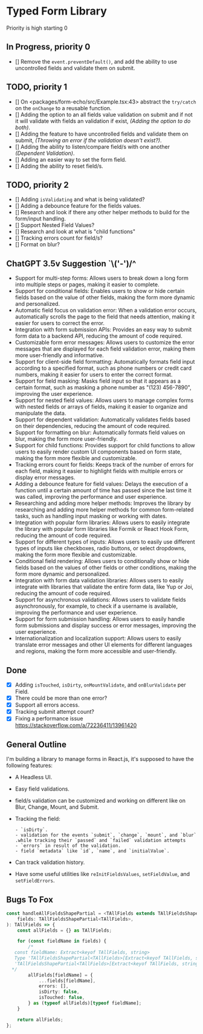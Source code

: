 # Typed Form Library

Priority is high starting 0

## In Progress, priority 0

- [] Remove the `event.preventDefault()`, and add the ability to use uncontrolled fields and validate them on submit.

## TODO, priority 1

- [] On <packages/form-echo/src/Example.tsx:43> abstract the `try/catch` on the `onChange` to a reusable function.
- [] Adding the option to an all fields value validation on submit and if not it will validate with fields an validation if exist, _(Adding the option to do both)_.
- [] Adding the feature to have uncontrolled fields and validate them on submit, _(Throwing an error if the validation doesn't exist?)_.
- [] Adding the ability to listen/compare field/s with one another _(Dependent Validation)_.
- [] Adding an easier way to set the form field.
- [] Adding the ability to reset field/s.

## TODO, priority 2

- [] Adding `isValidating` and what is being validated?
- [] Adding a debounce feature for the fields values.
- [] Research and look if there any other helper methods to build for the form/input handling.
- [] Support Nested Field Values?
- [] Research and look at what is "child functions"
- [] Tracking errors count for field/s?
- [] Format on blur?

## ChatGPT 3.5v Suggestion `\\('-')/^

- Support for multi-step forms: Allows users to break down a long form into multiple steps or pages, making it easier to complete.
- Support for conditional fields: Enables users to show or hide certain fields based on the value of other fields, making the form more dynamic and personalized.
- Automatic field focus on validation error: When a validation error occurs, automatically scrolls the page to the field that needs attention, making it easier for users to correct the error.
- Integration with form submission APIs: Provides an easy way to submit form data to a backend API, reducing the amount of code required.
- Customizable form error messages: Allows users to customize the error messages that are displayed for each field validation error, making them more user-friendly and informative.
- Support for client-side field formatting: Automatically formats field input according to a specified format, such as phone numbers or credit card numbers, making it easier for users to enter the correct format.
- Support for field masking: Masks field input so that it appears as a certain format, such as masking a phone number as "(123) 456-7890", improving the user experience.
- Support for nested field values: Allows users to manage complex forms with nested fields or arrays of fields, making it easier to organize and manipulate the data.
- Support for dependent validation: Automatically validates fields based on their dependencies, reducing the amount of code required.
- Support for formatting on blur: Automatically formats field values on blur, making the form more user-friendly.
- Support for child functions: Provides support for child functions to allow users to easily render custom UI components based on form state, making the form more flexible and customizable.
- Tracking errors count for fields: Keeps track of the number of errors for each field, making it easier to highlight fields with multiple errors or display error messages.
- Adding a debounce feature for field values: Delays the execution of a function until a certain amount of time has passed since the last time it was called, improving the performance and user experience.
- Researching and adding more helper methods: Improves the library by researching and adding more helper methods for common form-related tasks, such as handling input masking or working with dates.
- Integration with popular form libraries: Allows users to easily integrate the library with popular form libraries like Formik or React Hook Form, reducing the amount of code required.
- Support for different types of inputs: Allows users to easily use different types of inputs like checkboxes, radio buttons, or select dropdowns, making the form more flexible and customizable.
- Conditional field rendering: Allows users to conditionally show or hide fields based on the values of other fields or other conditions, making the form more dynamic and personalized.
- Integration with form data validation libraries: Allows users to easily integrate with libraries that validate the entire form data, like Yup or Joi, reducing the amount of code required.
- Support for asynchronous validations: Allows users to validate fields asynchronously, for example, to check if a username is available, improving the performance and user experience.
- Support for form submission handling: Allows users to easily handle form submissions and display success or error messages, improving the user experience.
- Internationalization and localization support: Allows users to easily translate error messages and other UI elements for different languages and regions, making the form more accessible and user-friendly.

## Done

- [x] Adding `isTouched`, `isDirty`, `onMountValidate`, and `onBlurValidate` per Field.
- [x] There could be more than one error?
- [x] Support all errors access.
- [x] Tracking submit attempt count?
- [x] Fixing a performance issue <https://stackoverflow.com/a/72236411/13961420>

## General Outline

I'm building a library to manage forms in React.js, it's supposed to have the following features:

- A Headless UI.
- Easy field validations.
- field/s validation can be customized and working on different like on Blur, Change, Mount, and Submit.
- Tracking the field:

      - `isDirty`.
      - validation for the events `submit`, `change`, `mount`, and `blur` .while tracking their `passed` and `failed` validation attempts
      - `errors` in result of the validation.
      - field `metadata` like `id`, `name`, and `initialValue`.

- Can track validation history.
- Have some useful utilities like `reInitFieldsValues`, `setFieldValue`, and `setFieldErrors`.

## Bugs To Fox

```ts
const handleAllFieldsShapePartial = <TAllFields extends TAllFieldsShape>(
	fields: TAllFieldsShapePartial<TAllFields>,
): TAllFields => {
	const allFields = {} as TAllFields;

	for (const fieldName in fields) {
		/*
   const fieldName: Extract<keyof TAllFields, string>
   Type 'TAllFieldsShapePartial<TAllFields>[Extract<keyof TAllFields, string>] & { errors: []; isDirty: false; isTouched: false; }' is not assignable to type 'TAllFields[Extract<keyof TAllFields, string>]'.
   'TAllFieldsShapePartial<TAllFields>[Extract<keyof TAllFields, string>] & { errors: []; isDirty: false; isTouched: false; }' is assignable to the constraint of type 'TAllFields[Extract<keyof TAllFields, string>]', but 'TAllFields[Extract<keyof TAllFields, string>]' could be instantiated with a different subtype of constraint 'TFieldShape'.ts(2322)
  */
		allFields[fieldName] = {
			...fields[fieldName],
			errors: [],
			isDirty: false,
			isTouched: false,
		} as (typeof allFields)[typeof fieldName];
	}

	return allFields;
};
```
